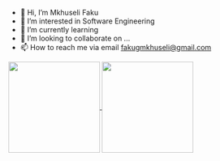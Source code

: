 - 👋 Hi, I’m Mkhuseli Faku
- 👀 I’m interested in Software Engineering
- 🌱 I’m currently learning 
- 💞️ I’m looking to collaborate on ...
- 📫 How to reach me via email fakugmkhuseli@gmail.com


<a href="https://github.com/anuraghazra/github-readme-stats">
  <img height="180px" align="center" src="https://github-readme-stats.vercel.app/api?username=fakugmkhuseli&show_icons=true&theme=jolly&layout=compact" />
</a>
<a href="https://github.com/anuraghazra/convoychat">
  <img height="180px" align="center" src="https://github-readme-stats.vercel.app/api/top-langs/?username=fakugmkhuseli&langs_count=8&theme=jolly&layout=compact" />
</a>

<!---
fakugmkhuseli/fakugmkhuseli is a ✨ special ✨ repository because its `README.md` (this file) appears on your GitHub profile.
You can click the Preview link to take a look at your changes.
--->
